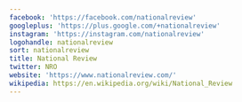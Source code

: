 ```yaml
---
facebook: 'https://facebook.com/nationalreview'
googleplus: 'https://plus.google.com/+nationalreview'
instagram: 'https://instagram.com/nationalreview'
logohandle: nationalreview
sort: nationalreview
title: National Review
twitter: NRO
website: 'https://www.nationalreview.com/'
wikipedia: https://en.wikipedia.org/wiki/National_Review
---
```

